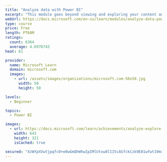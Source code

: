 ```yaml
---
title: "Analyze data with Power BI"
excerpt: "This module goes beyond viewing and exploring your content and explains how to interact with it by working with reports and dashboards to uncover and share new business insights."
webUrl: https://docs.microsoft.com/en-us/learn/modules/analyze-data-power-bi/
type: course
price: Free
length: PT60M
ratings:
  count: 6364
  average: 4.6976743
heat: 61

provider:
  name: Microsoft Learn
  domain: microsoft.com
  images:
    - url: /assets/images/organizations/microsoft.com-50x50.jpg
      width: 50
      height: 50

levels:
  - Beginner

topics:
  - Power BI

images:
  - url: https://docs.microsoft.com/learn/achievements/analyze-explore-data-power-bi-social.png
    width: 643
    height: 321
    isCached: true

secured: "XzWYpXVwtjpqfc0+e0wGmQhWhwIpIMlUtxw8lII5cASfckCzk9E01wfwt19mxOc3jtBjbS0rSO8d3fSo8eWIG0VciDYtmtYrhdJJofcZ4VFsur9h5mwoBOGInQ6qPOo4MpUgyWphEDIlIMx+69IxR8j68xeCHbFdz5R5GeDhRS1u6eIIYylke/vwCD4MLpuxJYNKmASW7FAy3W25okspjLjhMGvslAlKT3+Dw/YcPa7PXdLM8yqkBvJA1pSIp0IRUKn7YprBdOB8fJ5rhnMHyiuf34kdleZ5gemjWLzyR0c+yb5hRe3PyhJrPyR4gWkAwfK9q8JB81LPgY97zIm2vs8W1AS4u2T3U9rtvltINl6i2DnzCZvo+g1BwQkqJFfo562Is9alJriqUDElggIzYOV+aQx3IlpwIWJP0OYL614=;zJ40Dc+wbHyB5UQGwg+GbQ=="
---
```


